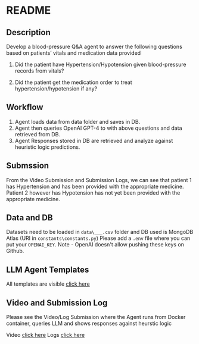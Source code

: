 # README

## Description
Develop a blood-pressure Q&A agent to answer the following questions based on patients’ vitals and medication data provided

1. Did the patient have Hypertension/Hypotension given blood-pressure records from vitals?

2. Did the patient get the medication order to treat hypertension/hypotension if any?

## Workflow
1. Agent loads data from data folder and saves in DB.
2. Agent then queries OpenAI GPT-4 to with above questions and data retrieved from DB.
3. Agent Responses stored in DB are retrieved and analyze against heuristic logic predictions.

## Submssion
From the Video Submission and Submission Logs, we can see that patient 1 has Hypertension and has been provided with the appropriate medicine.
Patient 2 however has Hypotension has not yet been provided with the appropriate medicine.

## Data and DB
Datasets need to be loaded in `data\___.csv` folder and DB used is MongoDB Atlas (URI in `constants\constants.py`) 
Please add a `.env` file where you can put your `OPENAI_KEY`. Note - OpenAI doesn't allow pushing these keys on Github.

## LLM Agent Templates

All templates are visible [click here](https://github.com/singh96aman/AI-Agent---Blood-Pressure-Q-A/blob/main/src/helper/templates.py)

## Video  and Submission Log

Please see the Video/Log Submission where the Agent runs from Docker container, queries LLM and shows responses against heurstic logic 

Video [click here](https://github.com/singh96aman/AI-Agent---Blood-Pressure-Q-A/blob/main/VideoSubmission.mp4)
Logs [click here](https://github.com/singh96aman/AI-Agent---Blood-Pressure-Q-A/blob/main/submissionlogs.txt)